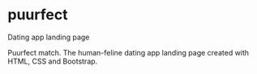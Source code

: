 # puurfect
Dating app landing page

Puurfect match. The human-feline dating app landing page created with HTML, CSS and Bootstrap.
